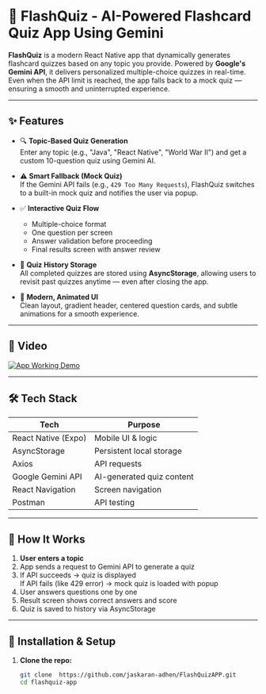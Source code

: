# 📱 FlashQuiz - AI-Powered Flashcard Quiz App Using Gemini

**FlashQuiz** is a modern React Native app that dynamically generates flashcard quizzes based on any topic you provide. Powered by **Google's Gemini API**, it delivers personalized multiple-choice quizzes in real-time. Even when the API limit is reached, the app falls back to a mock quiz — ensuring a smooth and uninterrupted experience.

---

## ✨ Features

- 🔍 **Topic-Based Quiz Generation**  
  Enter any topic (e.g., "Java", "React Native", "World War II") and get a custom 10-question quiz using Gemini AI.

- ⚠️ **Smart Fallback (Mock Quiz)**  
  If the Gemini API fails (e.g., `429 Too Many Requests`), FlashQuiz switches to a built-in mock quiz and notifies the user via popup.

- ✅ **Interactive Quiz Flow**  
  - Multiple-choice format  
  - One question per screen  
  - Answer validation before proceeding  
  - Final results screen with answer review

- 📂 **Quiz History Storage**  
  All completed quizzes are stored using **AsyncStorage**, allowing users to revisit past quizzes anytime — even after closing the app.

- 🎨 **Modern, Animated UI**  
  Clean layout, gradient header, centered question cards, and subtle animations for a smooth experience.

---

## 📸 Video 
[![App Working Demo](https://img.youtube.com/vi/t0iPk_ARRe0/hqdefault.jpg)](https://youtube.com/shorts/t0iPk_ARRe0?feature=share)

---

## 🛠️ Tech Stack

| Tech              | Purpose                            |
|-------------------|-------------------------------------|
| React Native (Expo) | Mobile UI & logic                 |
| AsyncStorage       | Persistent local storage           |
| Axios              | API requests                       |
| Google Gemini API  | AI-generated quiz content          |
| React Navigation   | Screen navigation                  |
| Postman            | API testing                        |

---

## 🧪 How It Works

1. **User enters a topic**
2. App sends a request to Gemini API to generate a quiz
3. If API succeeds → quiz is displayed  
   If API fails (like 429 error) → mock quiz is loaded with popup
4. User answers questions one by one
5. Result screen shows correct answers and score
6. Quiz is saved to history via AsyncStorage

---

## 🔧 Installation & Setup

1. **Clone the repo:**
   ```bash
   git clone  https://github.com/jaskaran-adhen/FlashQuizAPP.git
   cd flashquiz-app
